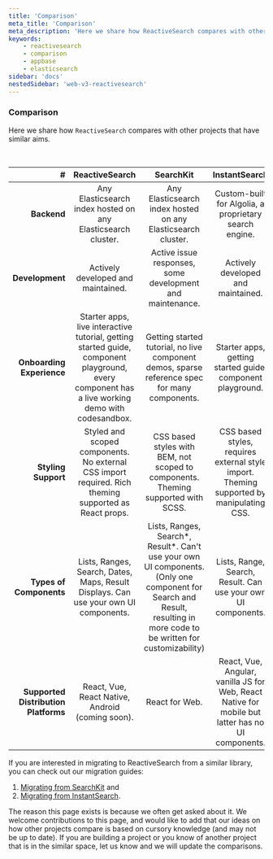 ```yaml
---
title: 'Comparison'
meta_title: 'Comparison'
meta_description: 'Here we share how ReactiveSearch compares with other projects that have similar aims.'
keywords:
    - reactivesearch
    - comparison
    - appbase
    - elasticsearch
sidebar: 'docs'
nestedSidebar: 'web-v3-reactivesearch'
---
```


### Comparison

Here we share how `ReactiveSearch` compares with other projects that have similar aims.

<br />

|                               <p style="margin: 0px;" class="table-header-text">#</p>|                                                               <p style="margin: 0px;" class="table-header-text">ReactiveSearch</p>                                                            |                                                                              <p style="margin: 0px;" class="table-header-text">SearchKit</p>                                                                              |                                         <p style="margin: 0px;" class="table-header-text">InstantSearch</p>                                         |
| -----------------------------------: | :---------------------------------------------------------------------------------------------------------------------------------------------: | :---------------------------------------------------------------------------------------------------------------------------------------------------------------------: | :-----------------------------------------------------------------------------------------------: |
|                          **Backend** |                                          Any Elasticsearch index hosted on any Elasticsearch cluster.                                           |                                                      Any Elasticsearch index hosted on any Elasticsearch cluster.                                                       |                      Custom-built for Algolia, a proprietary search engine.                       |
|                      **Development** |                                                       Actively developed and maintained.                                                        |                                                        Active issue responses, some development and maintenance.                                                        |                                Actively developed and maintained.                                 |
|            **Onboarding Experience** | Starter apps, live interactive tutorial, getting started guide, component playground, every component has a live working demo with codesandbox. |                                      Getting started tutorial, no live component demos, sparse reference spec for many components.                                      |                    Starter apps, getting started guide, component playground.                     |
|                  **Styling Support** |                      Styled and scoped components. No external CSS import required. Rich theming supported as React props.                      |                                            CSS based styles with BEM, not scoped to components. Theming supported with SCSS.                                            |     CSS based styles, requires external style import. Theming supported by manipulating CSS.      |
|              **Types of Components** |                              Lists, Ranges, Search, Dates, Maps, Result Displays. Can use your own UI components.                               | Lists, Ranges, Search*, Result*. Can't use your own UI components. (Only one component for Search and Result, resulting in more code to be written for customizability) |                   Lists, Range, Search, Result. Can use your own UI components.                   |
| **Supported Distribution Platforms** |                                         React, Vue, React Native, Android (coming soon).                                         |                                                                             React for Web.                                                                              | React, Vue, Angular, vanilla JS for Web, React Native for mobile but latter has no UI components. |

If you are interested in migrating to ReactiveSearch from a similar library, you can check out our migration guides:
1. [Migrating from SearchKit](https://medium.appbase.io/migrating-from-searchkit-to-reactivesearch-10090f8e1d4d) and 
2. [Migrating from InstantSearch](https://medium.appbase.io/migrating-from-instantsearch-to-reactivesearch-eb0d08680cea).

The reason this page exists is because we often get asked about it. We welcome contributions to this page, and would like to add that our ideas on how other projects compare is based on cursory knowledge (and may not be up to date). If you are building a project or you know of another project that is in the similar space, let us know and we will update the comparisons.

